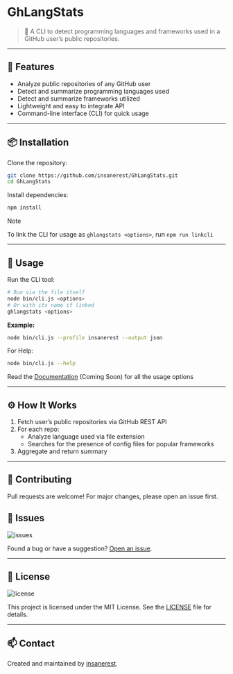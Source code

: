 
# GhLangStats

> 🧠 A CLI to detect programming languages and frameworks used in a GitHub user’s public repositories.

---

## 🚀 Features

- Analyze public repositories of any GitHub user  
- Detect and summarize programming languages used  
- Detect and summarize frameworks utilized  
- Lightweight and easy to integrate API  
- Command-line interface (CLI) for quick usage  

---

## 📦 Installation

Clone the repository:

```bash
git clone https://github.com/insanerest/GhLangStats.git
cd GhLangStats
```

Install dependencies:

```bash
npm install
```

> [!NOTE]
> To link the CLI for usage as `ghlangstats <options>`, run `npm run linkcli`



---

## 🧪 Usage

Run the CLI tool:


```bash
# Run via the file itself
node bin/cli.js <options>
# Or with its name if linked
ghlangstats <options>
```

**Example:**
```bash
node bin/cli.js --profile insanerest --output json
```
For Help:

```bash
node bin/cli.js --help
```



Read the [Documentation](https://github.com/insanerest/ghlangstats) (Coming Soon) for all the usage options


---

## ⚙️ How It Works

1. Fetch user’s public repositories via GitHub REST API
2. For each repo:
    - Analyze language used via file extension
    - Searches for the presence of config files for popular frameworks
3. Aggregate and return summary

---

## 🤝 Contributing

Pull requests are welcome! For major changes, please open an issue first.

## 🐞 Issues

![issues](https://img.shields.io/github/issues/insanerest/GhLangStats)


Found a bug or have a suggestion? [Open an issue](https://github.com/insanerest/GhLangStats/issues).

---

## 📄 License

![license](https://img.shields.io/github/license/insanerest/GhLangStats)


This project is licensed under the MIT License. See the [LICENSE](LICENSE) file for details.

---

## 📫 Contact

Created and maintained by [insanerest](https://github.com/insanerest).  

